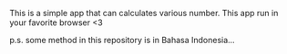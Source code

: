 This is a simple app that can calculates various number. This app run in your favorite browser <3

p.s. some method in this repository is in Bahasa Indonesia...